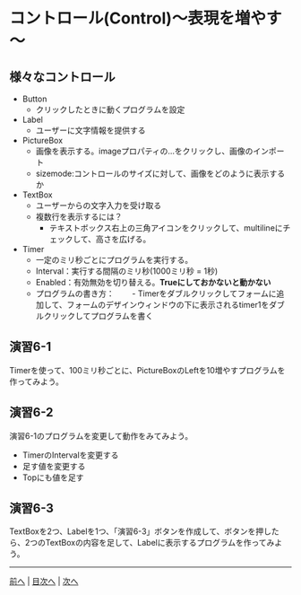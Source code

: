 # コントロール(Control)～表現を増やす～

## 様々なコントロール
- Button
  - クリックしたときに動くプログラムを設定
- Label
  - ユーザーに文字情報を提供する
- PictureBox
  - 画像を表示する。imageプロパティの...をクリックし、画像のインポート
  - sizemode:コントロールのサイズに対して、画像をどのように表示するか
- TextBox
  - ユーザーからの文字入力を受け取る
  - 複数行を表示するには？
    - テキストボックス右上の三角アイコンをクリックして、multilineにチェックして、高さを広げる。
- Timer
  - 一定のミリ秒ごとにプログラムを実行する。
  - Interval：実行する間隔のミリ秒(1000ミリ秒 = 1秒)
  - Enabled：有効無効を切り替える。**Trueにしておかないと動かない**
  - プログラムの書き方：
　　- Timerをダブルクリックしてフォームに追加して、フォームのデザインウィンドウの下に表示されるtimer1をダブルクリックしてプログラムを書く

## 演習6-1
Timerを使って、100ミリ秒ごとに、PictureBoxのLeftを10増やすプログラムを作ってみよう。

## 演習6-2
演習6-1のプログラムを変更して動作をみてみよう。

- TimerのIntervalを変更する
- 足す値を変更する
- Topにも値を足す

## 演習6-3
TextBoxを2つ、Labelを1つ、「演習6-3」ボタンを作成して、ボタンを押したら、2つのTextBoxの内容を足して、Labelに表示するプログラムを作ってみよう。

---

[前へ](05.md) | [目次へ](README.md#%E7%9B%AE%E6%AC%A1) | [次へ](07.md)
